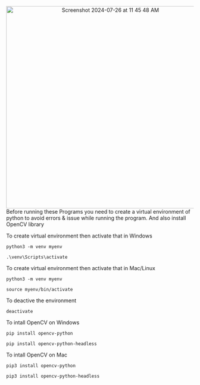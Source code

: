 <div align="center">
<img width="544" alt="Screenshot 2024-07-26 at 11 45 48 AM" src="https://github.com/user-attachments/assets/7b9e2d5f-ce82-4d30-86ec-18b21d924cef">
</div>
Before running these Programs you need to create a virtual environment of python to avoid
errors & issue while running the program. And also install OpenCV library 

To create virtual environment then activate that in Windows
```
python3 -m venv myenv
```
```
.\venv\Scripts\activate
```
To create virtual environment then activate that in Mac/Linux
```
python3 -m venv myenv
```
```
source myenv/bin/activate
```
To deactive the environment
```
deactivate
```
To intall OpenCV on Windows
```
pip install opencv-python
```
```
pip install opencv-python-headless
```
To intall OpenCV on Mac
```
pip3 install opencv-python
```
```
pip3 install opencv-python-headless
```

